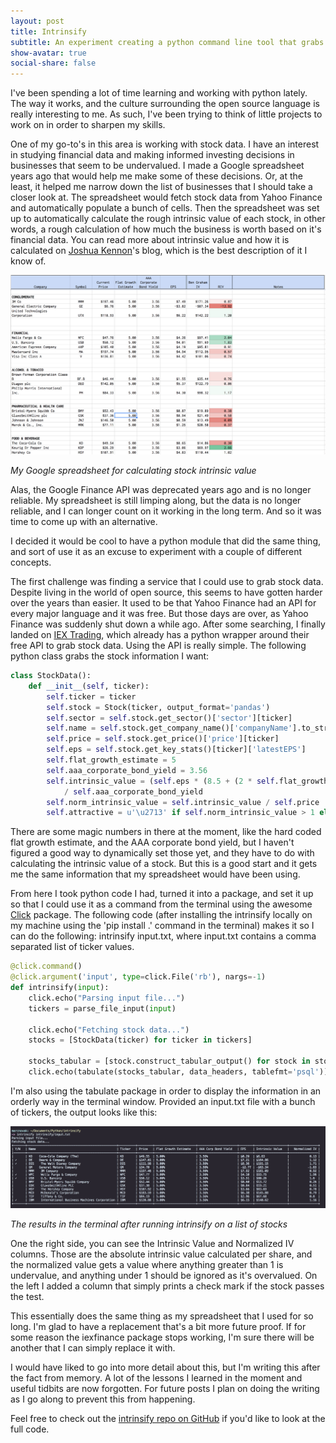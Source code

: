 ```yaml
---
layout: post
title: Intrinsify
subtitle: An experiment creating a python command line tool that grabs stock data
show-avatar: true
social-share: false
---
```


I've been spending a lot of time learning and working with python lately.  The way it works,
and the culture surrounding the open source language is really interesting to me.  As such,
I've been trying to think of little projects to work on in order to sharpen my skills.

One of my go-to's in this area is working with stock data.  I have an interest in studying
financial data and making informed investing decisions in businesses that seem to be
undervalued.  I made a Google spreadsheet years ago that would help me make some of these
decisions.  Or, at the least, it helped me narrow down the list of businesses that I should
take a closer look at.  The spreadsheet would fetch stock data from Yahoo Finance and
automatically populate a bunch of cells.  Then the spreadsheet was set up to automatically
calculate the rough intrinsic value of each stock, in other words, a rough calculation
of how much the business is worth based on it's financial data.  You can read more about
intrinsic value and how it is calculated on [Joshua Kennon](https://www.joshuakennon.com/benjamin-graham-intrinsic-value-formula/)'s blog, which is the best description of it I know of.

<div class="polaroid">
    <img class="cardimg" src="/img/2018-12-11-python-module-stock-intrinsic-value/google-spreadsheet-iv.png" alt="Screenshot of Google spreadsheet for stock intrinsic value">
    <div class="cardimg-label">
        <p><i>My Google spreadsheet for calculating stock intrinsic value</i></p>
    </div>
</div>

Alas, the Google Finance API was deprecated years ago and is no longer reliable.  My spreadsheet
is still limping along, but the data is no longer reliable, and I can longer count on it working
in the long term.  And so it was time to come up with an alternative.

I decided it would be cool to have a python module that did the same thing, and sort of use it
as an excuse to experiment with a couple of different concepts.

The first challenge was finding a service that I could use to grab stock data.  Despite living
in the world of open source, this seems to have gotten harder over the years than easier.  It
used to be that Yahoo Finance had an API for every major language and it was free.  But those
days are over, as Yahoo Finance was suddenly shut down a while ago.  After some searching,
I finally landed on [IEX Trading](https://iextrading.com/developer/docs/#getting-started), which
already has a python wrapper around their free API to grab stock data.  Using the API is really
simple.  The following python class grabs the stock information I want:

```python
class StockData():
    def __init__(self, ticker):
        self.ticker = ticker
        self.stock = Stock(ticker, output_format='pandas')
        self.sector = self.stock.get_sector()['sector'][ticker]
        self.name = self.stock.get_company_name()['companyName'].to_string()
        self.price = self.stock.get_price()['price'][ticker]
        self.eps = self.stock.get_key_stats()[ticker]['latestEPS']
        self.flat_growth_estimate = 5
        self.aaa_corporate_bond_yield = 3.56
        self.intrinsic_value = (self.eps * (8.5 + (2 * self.flat_growth_estimate)) * 4.4) \
            / self.aaa_corporate_bond_yield
        self.norm_intrinsic_value = self.intrinsic_value / self.price
        self.attractive = u'\u2713' if self.norm_intrinsic_value > 1 else ' '
```

There are some magic numbers in there at the moment, like the hard coded flat growth estimate,
and the AAA corporate bond yield, but I haven't figured a good way to dynamically set those yet,
and they have to do with calculating the intrinsic value of a stock.  But this is a good start and
it gets me the same information that my spreadsheet would have been using.

From here I took python code I had, turned it into a package, and set it up so that I could use
it as a command from the terminal using the awesome [Click](https://click.palletsprojects.com/en/7.x/)
package.  The following code (after installing the intrinsify locally on my machine using the
'pip install .' command in the terminal) makes it so I can do the following:
intrinsify input.txt, where input.txt contains a comma separated list of ticker values.

```python
@click.command()
@click.argument('input', type=click.File('rb'), nargs=-1)
def intrinsify(input):
    click.echo("Parsing input file...")
    tickers = parse_file_input(input)

    click.echo("Fetching stock data...")
    stocks = [StockData(ticker) for ticker in tickers]

    stocks_tabular = [stock.construct_tabular_output() for stock in stocks]
    click.echo(tabulate(stocks_tabular, data_headers, tablefmt='psql'))
```

I'm also using the tabulate package in order to display the information in an orderly way
in the terminal window.  Provided an input.txt file with a bunch of tickers, the output looks
like this:

<div class="polaroid">
    <img class="cardimg" src="/img/2018-12-11-python-module-stock-intrinsic-value/intrinsify-result.png" alt="Screenshot of intrinsify results">
    <div class="cardimg-label">
        <p><i>The results in the terminal after running intrinsify on a list of stocks</i></p>
    </div>
</div>

One the right side, you can see the Intrinsic Value and Normalized IV columns.  Those are the
absolute intrinsic value calculated per share, and the normalized value gets a value where
anything greater than 1 is undervalue, and anything under 1 should be ignored as it's
overvalued.  On the left I added a column that simply prints a check mark if the stock
passes the test.

This essentially does the same thing as my spreadsheet that I used for so long.  I'm glad to
have a replacement that's a bit more future proof.  If for some reason the iexfinance package
stops working, I'm sure there will be another that I can simply replace it with.

I would have liked to go into more detail about this, but I'm writing this after the fact from
memory.  A lot of the lessons I learned in the moment and useful tidbits are now forgotten.  For
future posts I plan on doing the writing as I go along to prevent this from happening.

Feel free to check out the [intrinsify repo on GitHub](https://github.com/heymoose/intrinsify) if
you'd like to look at the full code.
